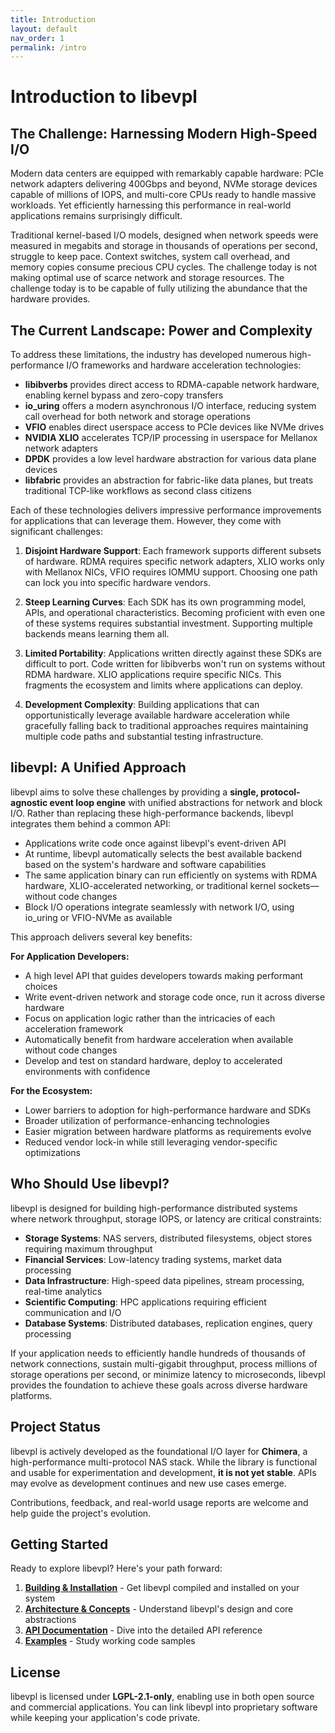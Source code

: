```yaml
---
title: Introduction
layout: default
nav_order: 1
permalink: /intro
---
```


# Introduction to libevpl

## The Challenge: Harnessing Modern High-Speed I/O

Modern data centers are equipped with remarkably capable hardware: PCIe network adapters delivering 400Gbps and beyond, NVMe storage devices capable of millions of IOPS, and multi-core CPUs ready to handle massive workloads. Yet efficiently harnessing this performance in real-world applications remains surprisingly difficult.

Traditional kernel-based I/O models, designed when network speeds were measured in megabits and storage in thousands of operations per second, struggle to keep pace. Context switches, system call overhead, and memory copies consume precious CPU cycles.  The challenge today is not making optimal use of scarce network and storage resources.  The challenge today is to be capable of fully utilizing the abundance that the hardware provides.

## The Current Landscape: Power and Complexity

To address these limitations, the industry has developed numerous high-performance I/O frameworks and hardware acceleration technologies:

- **libibverbs** provides direct access to RDMA-capable network hardware, enabling kernel bypass and zero-copy transfers
- **io_uring** offers a modern asynchronous I/O interface, reducing system call overhead for both network and storage operations
- **VFIO** enables direct userspace access to PCIe devices like NVMe drives
- **NVIDIA XLIO** accelerates TCP/IP processing in userspace for Mellanox network adapters
- **DPDK** provides a low level hardware abstraction for various data plane devices
- **libfabric** provides an abstraction for fabric-like data planes, but treats traditional TCP-like workflows as second class citizens

Each of these technologies delivers impressive performance improvements for applications that can leverage them. However, they come with significant challenges:

1. **Disjoint Hardware Support**: Each framework supports different subsets of hardware. RDMA requires specific network adapters, XLIO works only with Mellanox NICs, VFIO requires IOMMU support. Choosing one path can lock you into specific hardware vendors.

2. **Steep Learning Curves**: Each SDK has its own programming model, APIs, and operational characteristics. Becoming proficient with even one of these systems requires substantial investment. Supporting multiple backends means learning them all.

3. **Limited Portability**: Applications written directly against these SDKs are difficult to port. Code written for libibverbs won't run on systems without RDMA hardware. XLIO applications require specific NICs. This fragments the ecosystem and limits where applications can deploy.

4. **Development Complexity**: Building applications that can opportunistically leverage available hardware acceleration while gracefully falling back to traditional approaches requires maintaining multiple code paths and substantial testing infrastructure.

## libevpl: A Unified Approach

libevpl aims to solve these challenges by providing a **single, protocol-agnostic event loop engine** with unified abstractions for network and block I/O. Rather than replacing these high-performance backends, libevpl integrates them behind a common API:

- Applications write code once against libevpl's event-driven API
- At runtime, libevpl automatically selects the best available backend based on the system's hardware and software capabilities
- The same application binary can run efficiently on systems with RDMA hardware, XLIO-accelerated networking, or traditional kernel sockets—without code changes
- Block I/O operations integrate seamlessly with network I/O, using io_uring or VFIO-NVMe as available

This approach delivers several key benefits:

**For Application Developers:**
- A high level API that guides developers towards making performant choices
- Write event-driven network and storage code once, run it across diverse hardware
- Focus on application logic rather than the intricacies of each acceleration framework
- Automatically benefit from hardware acceleration when available without code changes
- Develop and test on standard hardware, deploy to accelerated environments with confidence

**For the Ecosystem:**
- Lower barriers to adoption for high-performance hardware and SDKs
- Broader utilization of performance-enhancing technologies
- Easier migration between hardware platforms as requirements evolve
- Reduced vendor lock-in while still leveraging vendor-specific optimizations

## Who Should Use libevpl?

libevpl is designed for building high-performance distributed systems where network throughput, storage IOPS, or latency are critical constraints:

- **Storage Systems**: NAS servers, distributed filesystems, object stores requiring maximum throughput
- **Financial Services**: Low-latency trading systems, market data processing
- **Data Infrastructure**: High-speed data pipelines, stream processing, real-time analytics
- **Scientific Computing**: HPC applications requiring efficient communication and I/O
- **Database Systems**: Distributed databases, replication engines, query processing

If your application needs to efficiently handle hundreds of thousands of network connections, sustain multi-gigabit throughput, process millions of storage operations per second, or minimize latency to microseconds, libevpl provides the foundation to achieve these goals across diverse hardware platforms.

## Project Status

libevpl is actively developed as the foundational I/O layer for **Chimera**, a high-performance multi-protocol NAS stack. While the library is functional and usable for experimentation and development, **it is not yet stable**. APIs may evolve as development continues and new use cases emerge.

Contributions, feedback, and real-world usage reports are welcome and help guide the project's evolution.

## Getting Started

Ready to explore libevpl? Here's your path forward:

1. **[Building & Installation](/build)** - Get libevpl compiled and installed on your system
2. **[Architecture & Concepts](/architecture)** - Understand libevpl's design and core abstractions
3. **[API Documentation](/api)** - Dive into the detailed API reference
4. **[Examples](/examples)** - Study working code samples

## License

libevpl is licensed under **LGPL-2.1-only**, enabling use in both open source and commercial applications. You can link libevpl into proprietary software while keeping your application's code private.
